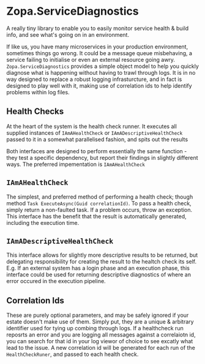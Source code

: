 # Zopa.ServiceDiagnostics

A really tiny library to enable you to easily monitor service health & build info, and see what's going on in an environment.

If like us, you have many microservices in your production environment, sometimes things go wrong.  It could be a message queue misbehaving, a service failing to initialise or even an external resource going awry.  `Zopa.ServiceDiagnostics` provides a simple object model to help you quickly diagnose what is happening without having to trawl through logs.  It is in no way designed to replace a robust logging infrasturcture, and in fact is designed to play well with it, making use of correlation ids to help identify problems within log files.

Health Checks
-------------

At the heart of the system is the health check runner.  It executes all supplied instances of `IAmAHealthCheck` or `IAmADescriptiveHealthCheck` passed to it in a somewhat parallelised fashion, and spits out the results

Both interfaces are designed to perform essentially the same function - they test a specific dependency, but report their findings in slightly different ways.  The preferred impementation is `IAmAHealthCheck`

## `IAmAHealthCheck`
The simplest, and preferred method of performing a health check; though method `Task ExecuteAsync(Guid correlationId)`. To pass a health check, simply return a non-faulted task.  If a problem occurs, throw an exception.  This interface has the benefit that the result is automatically generated, including the execution time.

## `IAmADescriptiveHealthCheck`
This interface allows for slightly more descriptive results to be returned, but delegating responsibility for creating the result to the healtch check its self.  E.g. If an external system has a login phase and an execution phase, this interface could be used for returning descriptive diagnostics of where an error occured in the execution pipeline.

## Correlation Ids
These are purely optional parameters, and may be safely ignored if your estate doesn't make use of them.  Simply put, they are a unique & arbitrary identifier used for tying up combing through logs.  If a healthcheck run reposrts an error and you are logging all messages against a correlaiotn id, you can search for that id in your log viewor of choice to see excatly what lead to the issue.  A new correlation id will be generated for each run of the `HealthCheckRuner`, and passed to each health check.